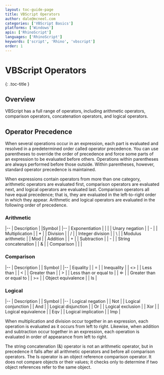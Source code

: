```yaml
---
layout: toc-guide-page
title: VBScript Operators
author: dale@mcneel.com
categories: ['VBScript Basics']
platforms: ['Windows']
apis: ['RhinoScript']
languages: ['RhinoScript']
keywords: ['script', 'Rhino', 'vbscript']
order: 1
---
```


# VBScript Operators
{: .toc-title }

## Overview

VBScript has a full range of operators, including arithmetic operators, comparison operators, concatenation operators, and logical operators.

## Operator Precedence

When several operations occur in an expression, each part is evaluated and resolved in a predetermined order called operator precedence. You can use parentheses to override the order of precedence and force some parts of an expression to be evaluated before others. Operations within parentheses are always performed before those outside. Within parentheses, however, standard operator precedence is maintained.

When expressions contain operators from more than one category, arithmetic operators are evaluated first, comparison operators are evaluated next, and logical operators are evaluated last. Comparison operators all have equal precedence; that is, they are evaluated in the left-to-right order in which they appear. Arithmetic and logical operators are evaluated in the following order of precedence.

### Arithmetic

 |--
 | Description |    |Symbol |
 |--
 | Exponentiation |    | |
 | Unary negation |    | - |
 | Multiplication |    | * |
 | Division |    | / |
 | Integer division |    | \ |
 | Modulus arithmetic |    | Mod |
 | Addition |    | + |
 | Subtraction |    | - |
 | String concatenation |    | & |
 | Comparison |    |  |

### Comparison

 |--
 | Description |    | Symbol |
 |--
 | Equality |    | = |
 | Inequality |    | <> |
 | Less than |    | < |
 | Greater than |    | > |
 | Less than or equal to |    | ⇐ |
 | Greater than or equal to |    | >= |
 | Object equivalence |    | Is |

### Logical

 |--
 | Description |    | Symbol |
 |--
 | Logical negation |   | Not |
 | Logical conjunction |    | And |
 | Logical disjunction |    | Or |
 | Logical exclusion |    | Xor |
 | Logical equivalence |    | Eqv |
 | Logical implication |    | Imp |

When multiplication and division occur together in an expression, each operation is evaluated as it occurs from left to right. Likewise, when addition and subtraction occur together in an expression, each operation is evaluated in order of appearance from left to right.

The string concatenation (&) operator is not an arithmetic operator, but in precedence it falls after all arithmetic operators and before all comparison operators. The Is operator is an object reference comparison operator. It does not compare objects or their values; it checks only to determine if two object references refer to the same object.
